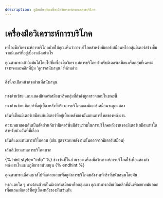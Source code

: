 ```yaml
---
description: คู่มือเกี่ยวกับเครื่องมือวิเคราะห์กระแสการบริโภค
---
```


# เครื่องมือวิเคราะห์การบริโภค

เครื่องมือวิเคราะห์การบริโภคช่วยให้คุณเห็นว่าการบริโภคสำหรับมิเตอร์เสมือนหรือกลุ่มมิเตอร์สร้างขึ้นจากมิเตอร์ที่อยู่เบื้องหลังอย่างไร

คุณสามารถเข้าถึงมันได้โดยไปที่เครื่องมือวิเคราะห์การบริโภคสำหรับมิเตอร์เสมือนหรือกลุ่มที่เฉพาะเจาะจงและคลิกที่ปุ่ม 'ดูการสนับสนุน' ที่ด้านล่าง

<figure><img src="../.gitbook/assets/image (1).png" alt=""><figcaption></figcaption></figure>

สิ่งนี้จะเปิดหน้าต่างส่วนที่สนับสนุน

<figure><img src="../.gitbook/assets/Screenshot 2025-01-30 at 17.30.19.png" alt=""><figcaption></figcaption></figure>

ทางด้านซ้าย แถบแสดงมิเตอร์เสมือนหรือกลุ่มที่กำลังถูกตรวจสอบในขณะนี้

ทางด้านซ้าย มิเตอร์ที่อยู่เบื้องหลังที่สร้างการบริโภคของมิเตอร์เสมือนจะถูกแสดง

เส้นที่เชื่อมมิเตอร์เสมือนกับมิเตอร์ที่อยู่เบื้องหลังของมันแทนการไหลของพลังงาน

ความหนาของเส้นเป็นสัดส่วนกับว่ามิเตอร์นั้นมีส่วนร่วมในการบริโภคพลังงานของมิเตอร์เสมือนเท่าใดสำหรับช่วงวันที่ที่เลือก

เส้นสีแดงแทนการบริโภคลบ (เช่น สูตรจะลบพลังงานนั้นออกจากมิเตอร์เสมือน)

เส้นสีเขียวแทนการบริโภคบวก

{% hint style="info" %}
ช่วงวันที่ในส่วนของเครื่องมือวิเคราะห์การบริโภคใช้เพื่อแสดงค่าพลังงานในแผนภูมิการสนับสนุน
{% endhint %}

คุณสามารถเลื่อนเมาส์ไปที่แต่ละแถบเพื่อดูค่าการบริโภคพลังงานที่จริงที่สนับสนุนโดยมัน

หากแถบใด ๆ ทางด้านซ้ายเป็นมิเตอร์เสมือนหรือกลุ่มเอง คุณสามารถดับเบิลคลิกที่มันเพื่อขยายมันออกเพื่อแสดงมิเตอร์ที่อยู่เบื้องหลังของมันเช่นกัน